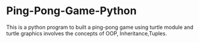 # Ping-Pong-Game-Python
This is a python program to built a ping-pong game using turtle module and turtle graphics involves the concepts of OOP, Inheritance,Tuples.
